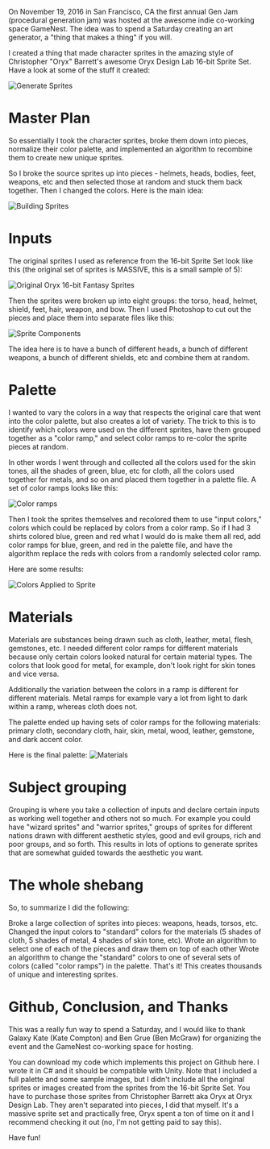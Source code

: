 On November 19, 2016 in San Francisco, CA the first annual Gen Jam (procedural generation jam) was hosted at the awesome indie co-working space GameNest. The idea was to spend a Saturday creating an art generator, a "thing that makes a thing" if you will.

I created a thing that made character sprites in the amazing style of Christopher "Oryx" Barrett's awesome Oryx Design Lab 16-bit Sprite Set. Have a look at some of the stuff it created:

![Generate Sprites](/content/images/allSprites-2.png)

# Master Plan
So essentially I took the character sprites, broke them down into pieces, normalize their color palette, and implemented an algorithm to recombine them to create new unique sprites.

So I broke the source sprites up into pieces - helmets, heads, bodies, feet, weapons, etc and then selected those at random and stuck them back together. Then I changed the colors. Here is the main idea:

![Building Sprites](/content/images/Composite.png)

# Inputs
The original sprites I used as reference from the 16-bit Sprite Set look like this (the original set of sprites is MASSIVE, this is a small sample of 5):

![Original Oryx 16-bit Fantasy Sprites](/content/images/OryxOriginalSprites.png)

Then the sprites were broken up into eight groups: the torso, head, helmet, shield, feet, hair, weapon, and bow. Then I used Photoshop to cut out the pieces and place them into separate files like this:

![Sprite Components](/content/images/Components.png)

The idea here is to have a bunch of different heads, a bunch of different weapons, a bunch of different shields, etc and combine them at random.

# Palette
I wanted to vary the colors in a way that respects the original care that went into the color palette, but also creates a lot of variety. The trick to this is to identify which colors were used on the different sprites, have them grouped together as a "color ramp," and select color ramps to re-color the sprite pieces at random.

In other words I went through and collected all the colors used for the skin tones, all the shades of green, blue, etc for cloth, all the colors used together for metals, and so on and placed them together in a palette file. A set of color ramps looks like this:

![Color ramps](/content/images/GenJam-ColorRamp-1.png)

Then I took the sprites themselves and recolored them to use "input colors," colors which could be replaced by colors from a color ramp. So if I had 3 shirts colored blue, green and red what I would do is make them all red, add color ramps for blue, green, and red in the palette file, and have the algorithm replace the reds with colors from a randomly selected color ramp.

Here are some results:

![Colors Applied to Sprite](/content/images/DudePalettes-2.png)

# Materials
Materials are substances being drawn such as cloth, leather, metal, flesh, gemstones, etc. I needed different color ramps for different materials because only certain colors looked natural for certain material types. The colors that look good for metal, for example, don't look right for skin tones and vice versa.

Additionally the variation between the colors in a ramp is different for different materials. Metal ramps for example vary a lot from light to dark within a ramp, whereas cloth does not.

The palette ended up having sets of color ramps for the following materials: primary cloth, secondary cloth, hair, skin, metal, wood, leather, gemstone, and dark accent color.

Here is the final palette:
![Materials](/content/images/GenJam-Palette.png)

# Subject grouping
Grouping is where you take a collection of inputs and declare certain inputs as working well together and others not so much. For example you could have "wizard sprites" and "warrior sprites," groups of sprites for different nations drawn with different aesthetic styles, good and evil groups, rich and poor groups, and so forth. This results in lots of options to generate sprites that are somewhat guided towards the aesthetic you want.

# The whole shebang
So, to summarize I did the following:

Broke a large collection of sprites into pieces: weapons, heads, torsos, etc.
Changed the input colors to "standard" colors for the materials (5 shades of cloth, 5 shades of metal, 4 shades of skin tone, etc).
Wrote an algorithm to select one of each of the pieces and draw them on top of each other
Wrote an algorithm to change the "standard" colors to one of several sets of colors \(called "color ramps"\) in the palette.
That's it! This creates thousands of unique and interesting sprites.

# Github, Conclusion, and Thanks
This was a really fun way to spend a Saturday, and I would like to thank Galaxy Kate (Kate Compton) and Ben Grue (Ben McGraw) for organizing the event and the GameNest co-working space for hosting.

You can download my code which implements this project on Github here. I wrote it in C# and it should be compatible with Unity. Note that I included a full palette and some sample images, but I didn't include all the original sprites or images created from the sprites from the 16-bit Sprite Set. You have to purchase those sprites from Christopher Barrett aka Oryx at Oryx Design Lab. They aren't separated into pieces, I did that myself. It's a massive sprite set and practically free, Oryx spent a ton of time on it and I recommend checking it out (no, I'm not getting paid to say this).

Have fun!

